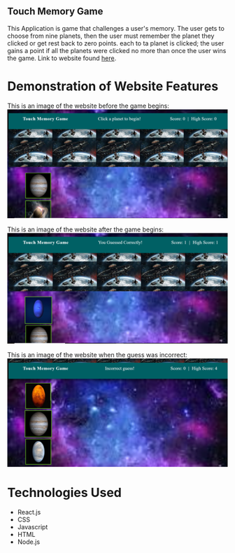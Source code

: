 ## Touch Memory Game
This Application is game that challenges a user's memory. The user gets to choose from nine planets, then the user must remember the planet they clicked or get rest back to zero points. each to ta planet is clicked; the user gains a point if all the planets were clicked no more than once the user wins the game. Link to website found [here](https://ausar1989.github.io/TouchMemoryGame/).

# Demonstration of Website Features

This is an image of the website before the game begins:
![space1](src/images/space1.png)

This is an image of the website after the game begins:
![space2](src/images/space2.png)

This is an image of the website when the guess was incorrect:
![space3](src/images/space3.png)

# Technologies Used
- React.js
- CSS
- Javascript
- HTML
- Node.js
